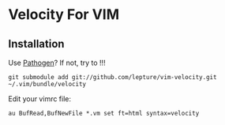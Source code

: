 Velocity For VIM
================

Installation
-------------

Use [Pathogen](https://github.com/tpope/vim-pathogen)? If not, try to !!!

    git submodule add git://github.com/lepture/vim-velocity.git ~/.vim/bundle/velocity

Edit your vimrc file:

    au BufRead,BufNewFile *.vm set ft=html syntax=velocity
